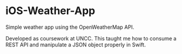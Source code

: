 # iOS-Weather-App
Simple weather app using the OpenWeatherMap API.

Developed as coursework at UNCC. This taught me how to consume a REST API and manipulate a JSON object properly in Swift.

